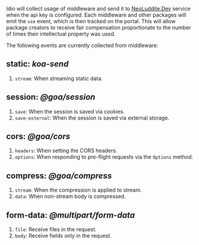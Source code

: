 Idio will collect usage of middleware and send it to [NeoLuddite.Dev](https://neoluddite.dev) service when the api key is configured. Each middleware and other packages will emit the `use` event, which is then tracked on the portal. This will allow package creators to receive fair compensation proportionate to the number of times their intellectual property was used.

The following events are currently collected from middleware:

## static: _koa-send_

1. `stream`: When streaming static data.

## session: _@goa/session_

1. `save`: When the session is saved via cookies.
1. `save-external`: When the session is saved via external storage.

## cors: _@goa/cors_

1. `headers`: When setting the CORS headers.
1. `options`: When responding to pre-flight requests via the `Options` method.

## compress: _@goa/compress_

1. `stream`: When the compression is applied to stream.
1. `data`: When non-stream body is compressed.

## form-data: _@multipart/form-data_

1. `file`: Receive files in the request.
1. `body`: Receive fields only in the request.

<!-- ## -->
